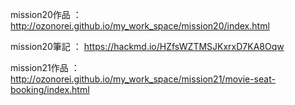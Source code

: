mission20作品 ： http://ozonorei.github.io/my_work_space/mission20/index.html

mission20筆記 ： https://hackmd.io/HZfsWZTMSJKxrxD7KA8Oqw

mission21作品 ： http://ozonorei.github.io/my_work_space/mission21/movie-seat-booking/index.html